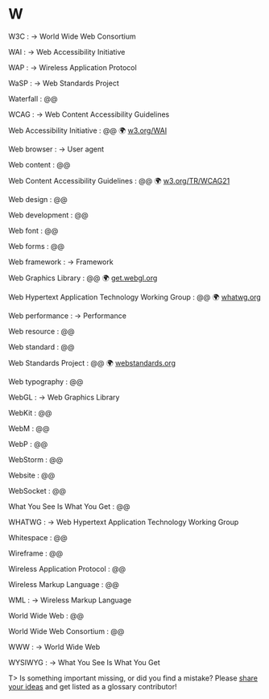 # W

W3C
: → World Wide Web Consortium

WAI
: → Web Accessibility Initiative

WAP
: → Wireless Application Protocol

WaSP
: → Web Standards Project

Waterfall
: @@

WCAG
: → Web Content Accessibility Guidelines

Web Accessibility Initiative
: @@ 🌍 [w3.org/WAI](https://www.w3.org/WAI/)

Web browser
: → User agent

Web content
: @@

Web Content Accessibility Guidelines
: @@ 🌍 [w3.org/TR/WCAG21](https://www.w3.org/TR/WCAG21/)

Web design
: @@

Web development
: @@

Web font
: @@

Web forms
: @@

Web framework
: → Framework

Web Graphics Library
: @@ 🌍 [get.webgl.org](https://get.webgl.org/)

Web Hypertext Application Technology Working Group
: @@ 🌍 [whatwg.org](https://whatwg.org/)

Web performance
: → Performance

Web resource
: @@

Web standard
: @@

Web Standards Project
: @@ 🌍 [webstandards.org](https://www.webstandards.org/)

Web typography
: @@

WebGL
: → Web Graphics Library

WebKit
: @@

WebM
: @@

WebP
: @@

WebStorm
: @@

Website
: @@

WebSocket
: @@

What You See Is What You Get
: @@

WHATWG
: → Web Hypertext Application Technology Working Group

Whitespace
: @@

Wireframe
: @@

Wireless Application Protocol
: @@

Wireless Markup Language
: @@

WML
: → Wireless Markup Language

World Wide Web
: @@

World Wide Web Consortium
: @@

WWW
: → World Wide Web

WYSIWYG
: → What You See Is What You Get

T> Is something important missing, or did you find a mistake? Please [share your ideas](https://github.com/j9t/web-development-glossary/blob/master/manuscript/w.md) and get listed as a glossary contributor!